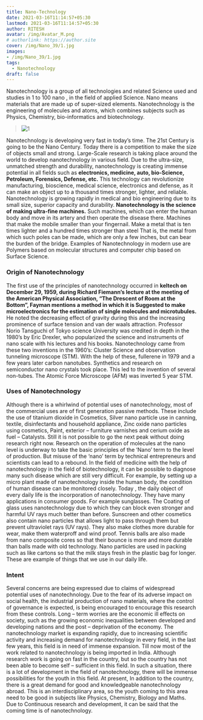 ```yaml
---
title: Nano-Technology
date: 2021-03-16T11:14:57+05:30
lastmod: 2021-03-16T11:14:57+05:30
author: RITESH
avatar: /img/Avatar_M.png
# authorlink: https://author.site
cover: /img/Nano_39/1.jpg
images: 
- /img/Nano_39/1.jpg
tags:
  - Nanotechnology
draft: false
---
```


Nanotechnology is a group of all technologies and related Science used and studies in 1 to 100 nano , in the field of applied Science. Nano means materials that are made up of super-sized elements. Nanotechnology is the engineering of molecules and atoms, which combines subjects such as Physics, Chemistry, bio-informatics and biotechnology.


<!--more-->

> ![1](/img/Nano_39/1.jpg)

Nanotechnology is developing very fast in today’s time. The 21st Century is going to be the Nano Century. Today there is a competition to make the size of objects small and strong. Large-Scale research is taking place around the world to develop nanotechnology in various field. Due to the ultra-size, unmatched strength and durability, nanotechnology is creating immense potential in all fields such as **electronics, medicine, auto, bio-Science, Petroleum, Forensics, Defense, etc.**
This technology can revolutionize manufacturing, bioscience, medical science, electronics and defense, as it can make an object up to a thousand times stronger, lighter, and reliable. Nanotechnology is growing rapidly in medical and bio engineering due to its small size, superior capacity and durability. 
**Nanotechnology is the science of making ultra-fine machines.** Such machines, which can enter the human body and move in its artery and then operate the disease there. Machines that make the mobile smaller than your fingernail. Make a metal that is ten times lighter and a hundred times stronger than steel That is, the metal from which such poles can be made, which are only a few inches, but can bear the burden of the bridge.
Examples of Nanotechnology in modern use are Polymers based on molecular structures and computer chip based on Surface Science.

### **Origin of Nanotechnology** 

The first use of the principles of nanotechnology occurred in **keltech on December 29, 1959, during Richard Fiemann’s lecture at the meeting of the American Physical Association, “The Drescent of Room at the Bottom”, Fayman mentions a method in which it is Suggested to make microelectronics for the estimation of single molecules and microtubules.** He noted the decreasing effect of gravity during this and the increasing prominence of surface tension and van der waals attraction. Professor Norio Tansguchi of Tokyo science University was credited in depth in the 1980’s by Eric Drexler, who popularized the science and instruments of nano scale with his lectures and his books. Nanotechnology came from these two inventions in the 1960’s: Cluster Science and observation tunneling microscope (STM). With the help of these, fullerene in 1979 and a few years later carbon nanotubes. Synthetics and research on semiconductor nano crystals took place. This led to the invention of several non-tubes. The Atomic Force Microscope (AFM) was inverted 5 year STM.

### **Uses of Nanotechnology** 


Although there is a whirlwind of potential uses of nanotechnology, most of the commercial uses are of first generation passive methods. These include the use of titanium dioxide in Cosmetics, Silver nano particle use in canning, textile, disinfectants and household appliance, Zinc oxide nano particles using cosmetics, Paint, exterior – furniture varnishes and cerium oxide as fuel – Catalysts. 
Still it is not possible to go the next peak without doing research right now. Research on the operation of molecules at the nano level is underway to take the basic principles of the ‘Nano’ term to the level of production. But misuse of the ‘nano’ term by technical entrepreneurs and scientists can lead to a rebound. In the field of medicine with the help of nanotechnology in the field of biotechnology, it can be possible to diagnose many such disease which are still very difficult. For example, by setting up a micro plant made of nanotechnology inside the human body, the condition of human disease can be monitored closely.
Today , the daily object of every  daily life is the incorporation of nanotechnology. They have many applications in consumer goods. For example sunglasses. The Coating of glass uses nanotechnology due to which they can block even stronger and harmful UV rays much better than before. Sunscreen and other cosmetics also contain nano particles that allows light to pass through them but prevent ultraviolet rays (UV rays). They also make clothes more durable for wear, make them waterproff and wind proof. Tennis balls are also made from nano composite cores so that their bounce is more and more durable than balls made with old technology. Nano particles are used in packing such as like cartons so that the milk stays fresh in the plastic bag for longer. These are example of things that we use in our daily life.

### **Intent**


Several concerns are being expressed due to claims of widespread potential uses of nanotechnology. Due to the fear of its adverse impact on social health, the industrial production of nano materials, where the control of governance is expected, is being encouraged to encourage this research from these controls. Long – term worries are the economic ill effects on society, such as the growing economic inequalities between developed and developing nations and the post – deprivation of the economy.
The nanotechnology market is expanding rapidly, due to increasing scientific activity and increasing demand for nanotechnology in every field, in the last few years, this field is in need of immense expansion. 
Till now most of the work related to nanotechnology is being imported in India. Although research work is going on fast in the country, but so the country has not been able to become self – sufficient in this field. In such a situation, there is a lot of development in the field of nanotechnology, there will be immense possibilities for the youth in this field. At present, In addition to the country, there is a great demand for good and knowledgeable nanotechnology abroad. This is an interdisciplinary area, so the youth coming to this area need to be good in subjects like Physics, Chemistry, Biology and Maths. Due to Continuous research and development, it can be said that the coming time is of nanotechnology.

